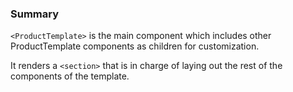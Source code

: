 ### Summary

`<ProductTemplate>` is the main component which includes other ProductTemplate components as children for customization.

It renders a `<section>` that is in charge of laying out the rest of the components of the template.
